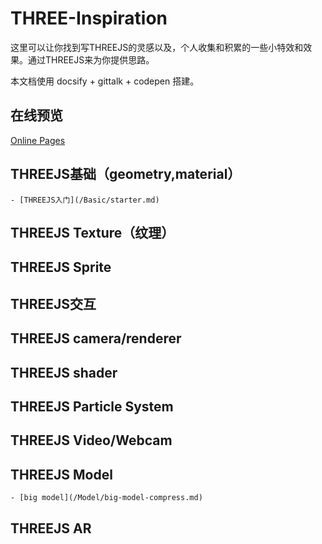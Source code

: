 # THREE-Inspiration

这里可以让你找到写THREEJS的灵感以及，个人收集和积累的一些小特效和效果。通过THREEJS来为你提供思路。

本文档使用 docsify + gittalk + codepen 搭建。

## 在线预览

[Online Pages](https://lspcoder.github.io/THREE-Inspiration/#/)

## THREEJS基础（geometry,material）

    - [THREEJS入门](/Basic/starter.md)

## THREEJS Texture（纹理）

## THREEJS Sprite

## THREEJS交互

## THREEJS camera/renderer

## THREEJS shader

## THREEJS Particle System

## THREEJS Video/Webcam

## THREEJS Model

    - [big model](/Model/big-model-compress.md)

## THREEJS AR
